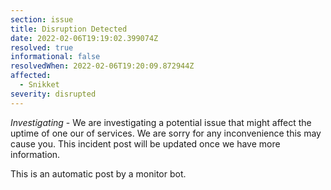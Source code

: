 ```yaml
---
section: issue
title: Disruption Detected
date: 2022-02-06T19:19:02.399074Z
resolved: true
informational: false
resolvedWhen: 2022-02-06T19:20:09.872944Z
affected:
  - Snikket
severity: disrupted
---
```

*Investigating* - We are investigating a potential issue that might affect the uptime of one our of services. We are sorry for any inconvenience this may cause you. This incident post will be updated once we have more information.

This is an automatic post by a monitor bot.
        